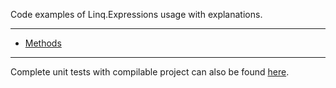 Code examples of Linq.Expressions usage with explanations.

***

- [Methods](Examples/Methods/)

***

Complete unit tests with compilable project can also be found [here](https://github.com/bruce-dunwiddie/Linq.Expressions-Examples-Code).